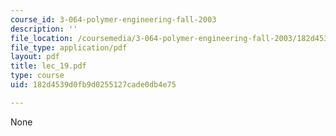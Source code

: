```yaml
---
course_id: 3-064-polymer-engineering-fall-2003
description: ''
file_location: /coursemedia/3-064-polymer-engineering-fall-2003/182d4539d0fb9d0255127cade0db4e75_lec_19.pdf
file_type: application/pdf
layout: pdf
title: lec_19.pdf
type: course
uid: 182d4539d0fb9d0255127cade0db4e75

---
```

None